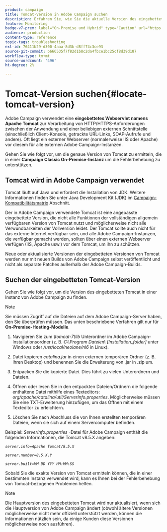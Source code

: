 ```yaml
---
product: campaign
title: Tomcat-Version in Adobe Campaign suchen
description: Erfahren Sie, wie Sie die aktuelle Version des eingebetteten Tomcat-Webservlets ermitteln, das in einer Instanz von Adobe Campaign verwendet wird.
feature: Monitoring
badge-v7-prem: label="On-Premise und Hybrid" type="Caution" url="https://experienceleague.adobe.com/docs/campaign-classic/using/installing-campaign-classic/architecture-and-hosting-models/hosting-models-lp/hosting-models.html?lang=de" tooltip="Gilt nur für Hybrid- und On-Premise-Bereitstellungen"
audience: production
content-type: reference
topic-tags: troubleshooting
exl-id: 76411b29-d300-4aaa-8d3b-d8ff74c3ce93
source-git-commit: b666535f7f82d1b8c2da4fbce1bc25cf8d39d187
workflow-type: tm+mt
source-wordcount: '496'
ht-degree: 2%

---
```


# Tomcat-Version suchen{#locate-tomcat-version}



Adobe Campaign verwendet eine **eingebettetes Webservlet namens Apache Tomcat** zur Verarbeitung von HTTP/HTTPS-Anforderungen zwischen der Anwendung und einer beliebigen externen Schnittstelle (einschließlich Client-Konsole, getrackte URL-Links, SOAP-Aufrufe und andere). Oft liegt ein externer Webserver (normalerweise IIS oder Apache) vor diesem für alle externen Adobe Campaign-Instanzen.

Gehen Sie wie folgt vor, um die genaue Version von Tomcat zu ermitteln, die in einer **Campaign Classic On-Premise-Instanz** um die Fehlerbehebung zu unterstützen.

## Tomcat wird in Adobe Campaign verwendet

Tomcat läuft auf Java und erfordert die Installation von JDK. Weitere Informationen finden Sie unter Java Development Kit (JDK) im [Campaign-Kompatibilitätsmatrix](../../rn/using/compatibility-matrix.md) Abschnitt.

Der in Adobe Campaign verwendete Tomcat ist eine angepasste eingebettete Version, die nicht alle Funktionen der vollständigen allgemein verfügbaren Version von Tomcat nutzt und möglicherweise nicht alle Verwundbarkeiten der Vollversion leidet. Der Tomcat sollte auch nicht für das externe Internet verfügbar sein, und alle Adobe Campaign-Instanzen, die verfügbar gemacht werden, sollten über einen externen Webserver verfügen (IIS, Apache usw.) vor dem Tomcat, um ihn zu schützen.

Neue oder aktualisierte Versionen der eingebetteten Versionen von Tomcat werden nur mit neuen Builds von Adobe Campaign selbst veröffentlicht und nicht als separate Patches außerhalb der Adobe Campaign-Builds.

## Suchen der eingebetteten Tomcat-Version

Gehen Sie wie folgt vor, um die Version des eingebetteten Tomcat in einer Instanz von Adobe Campaign zu finden.

>[!NOTE]
>
>Sie müssen Zugriff auf die Dateien auf dem Adobe Campaign-Server haben, den Sie überprüfen müssen. Das unten beschriebene Verfahren gilt nur für **On-Premise-Hosting-Modelle**.

1. Navigieren Sie zum *\tomcat-7\lib* Unterordner im Adobe Campaign-Installationsordner (z. B. *C:\Program Dateien\ [Installation_folder]* unter Windows oder */usr/local/neolane/nl6* in Linux).

1. Datei kopieren *catalina.jar* in einen externen temporären Ordner (z. B. Ihren Desktop) und benennen Sie die Erweiterung von .jar in .zip um.

1. Entpacken Sie die kopierte Datei. Dies führt zu vielen Unterordnern und Dateien.

1. Öffnen oder lesen Sie in den entpackten Dateien/Ordnern die folgende enthaltene Datei mithilfe eines Texteditors: *org/apache/catalina/util/ServerInfo.properties*. Möglicherweise müssen Sie eine TXT-Erweiterung hinzufügen, um das Öffnen mit einem Texteditor zu erleichtern.

1. Löschen Sie nach Abschluss die von Ihnen erstellten temporären Dateien, wenn sie sich auf einem Servercomputer befinden.

Beispiel: *ServerInfo.properties* -Datei für Adobe Campaign enthält die folgenden Informationen, die Tomcat v8.5.X angeben:

*`server.info=Apache Tomcat/8.5.X`*

*`server.number=8.5.X.Y`*

*`server.built=MM DD YYY HH:MM:SS`*

Sobald Sie die exakte Version von Tomcat ermitteln können, die in einer bestimmten Instanz verwendet wird, kann es Ihnen bei der Fehlerbehebung von Tomcat-bezogenen Problemen helfen.

>[!NOTE]
>
>Die Hauptversion des eingebetteten Tomcat wird nur aktualisiert, wenn sich die Hauptversion von Adobe Campaign ändert (obwohl ältere Versionen möglicherweise nicht mehr offiziell unterstützt werden, können die Informationen nützlich sein, da einige Kunden diese Versionen möglicherweise noch ausführen).
>

